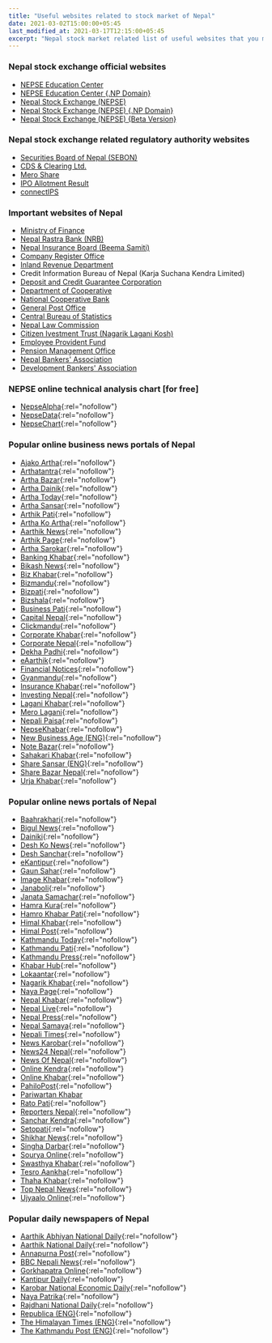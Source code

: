 ```yaml
---
title: "Useful websites related to stock market of Nepal"
date: 2021-03-02T15:00:00+05:45
last_modified_at: 2021-03-17T12:15:00+05:45
excerpt: "Nepal stock market related list of useful websites that you might like to read for daily up-to-date information."
---
```


### Nepal stock exchange official websites

- [NEPSE Education Center](http://www.nepalstock.com/education/)
- [NEPSE Education Center {.NP Domain}](http://www.nepalstock.com.np/education/)
- [Nepal Stock Exchange (NEPSE)](http://www.nepalstock.com/)
- [Nepal Stock Exchange (NEPSE) {.NP Domain}](http://www.nepalstock.com.np/)
- [Nepal Stock Exchange (NEPSE) {Beta Version}](https://newweb.nepalstock.com.np/)

### Nepal stock exchange related regulatory authority websites

- [Securities Board of Nepal (SEBON)](http://www.sebon.gov.np/)
- [CDS & Clearing Ltd.](https://cdsc.com.np/)
- [Mero Share](https://meroshare.cdsc.com.np/)
- [IPO Allotment Result](https://iporesult.cdsc.com.np/)
- [connectIPS](https://www.connectips.com/)

### Important websites of Nepal

- [Ministry of Finance](https://mof.gov.np/en/)
- [Nepal Rastra Bank (NRB)](https://www.nrb.org.np/)
- [Nepal Insurance Board (Beema Samiti)](https://nib.gov.np/)
- [Company Register Office](http://www.ocr.gov.np/)
- [Inland Revenue Department](https://ird.gov.np/)
- Credit Information Bureau of Nepal (Karja Suchana Kendra Limited)
- [Deposit and Credit Guarantee Corporation](https://dcgc.org.np/)
- [Department of Cooperative](http://deoc.gov.np/)
- [National Cooperative Bank](https://ncbl.coop/)
- [General Post Office](http://gpo.gov.np/)
- [Central Bureau of Statistics](https://cbs.gov.np/)
- [Nepal Law Commission](http://www.lawcommission.gov.np/)
- [Citizen Ivestment Trust (Nagarik Lagani Kosh)](http://nlk.org.np/)
- [Employee Provident Fund](https://epfnepal.com.np/)
- [Pension Management Office](https://pension.gov.np/)
- [Nepal Bankers' Association](http://nepalbankers.com.np/)
- [Development Bankers' Association](https://dban.com.np/)

### NEPSE online technical analysis chart [for free]

- [NepseAlpha](https://nepsealpha.com/trading/chart){:rel="nofollow"}
- [NepseData](https://nepsedata.com/chart/){:rel="nofollow"}
- [NepseChart](https://chart.nepsechart.com/){:rel="nofollow"}

### Popular online business news portals of Nepal

- [Ajako Artha](https://www.ajakoartha.com/){:rel="nofollow"}
- [Arthatantra](http://arthatantra.com/){:rel="nofollow"}
- [Artha Bazar](https://www.arthabazar.com/){:rel="nofollow"}
- [Artha Dainik](http://www.arthadainik.com/){:rel="nofollow"}
- [Artha Today](http://arthatoday.com/){:rel="nofollow"}
- [Artha Sansar](https://arthasansar.com/){:rel="nofollow"}
- [Arthik Pati](https://arthikpati.com/){:rel="nofollow"}
- [Artha Ko Artha](https://arthakoartha.com/){:rel="nofollow"}
- [Aarthik News](https://aarthiknews.com/){:rel="nofollow"}
- [Arthik Page](https://arthikpage.com/){:rel="nofollow"}
- [Artha Sarokar](https://www.arthasarokar.com/){:rel="nofollow"}
- [Banking Khabar](https://bankingkhabar.com/){:rel="nofollow"}
- [Bikash News](https://www.bikashnews.com/){:rel="nofollow"}
- [Biz Khabar](https://www.bizkhabar.com/){:rel="nofollow"}
- [Bizmandu](https://bizmandu.com/){:rel="nofollow"}
- [Bizpati](https://bizpati.com/){:rel="nofollow"}
- [Bizshala](https://www.bizshala.com/){:rel="nofollow"}
- [Business Pati](https://businesspati.com/){:rel="nofollow"}
- [Capital Nepal](https://www.capitalnepal.com/){:rel="nofollow"}
- [Clickmandu](https://clickmandu.com/){:rel="nofollow"}
- [Corporate Khabar](https://corporatekhabar.com/){:rel="nofollow"}
- [Corporate Nepal](https://corporatenepal.com/){:rel="nofollow"}
- [Dekha Padhi](https://www.dekhapadhi.com/){:rel="nofollow"}
- [eAarthik](https://www.eaarthik.com/){:rel="nofollow"}
- [Financial Notices](https://www.financialnotices.com/){:rel="nofollow"}
- [Gyanmandu](https://www.gyanmandu.com/){:rel="nofollow"}
- [Insurance Khabar](https://insurancekhabar.com/){:rel="nofollow"}
- [Investing Nepal](https://www.investingnepal.com/){:rel="nofollow"}
- [Lagani Khabar](https://laganikhabar.com/){:rel="nofollow"}
- [Mero Lagani](https://www.merolagani.com/){:rel="nofollow"}
- [Nepali Paisa](http://nepalipaisa.com/){:rel="nofollow"}
- [NepseKhabar](https://nepsekhabar.com/){:rel="nofollow"}
- [New Business Age (ENG)](https://www.newbusinessage.com/){:rel="nofollow"}
- [Note Bazar](https://notebazar.com/){:rel="nofollow"}
- [Sahakari Khabar](https://www.sahakarikhabar.com/){:rel="nofollow"}
- [Share Sansar (ENG)](https://www.sharesansar.com/){:rel="nofollow"}
- [Share Bazar Nepal](https://www.sharebazarnepal.com.np/){:rel="nofollow"}
- [Urja Khabar](https://www.urjakhabar.com/){:rel="nofollow"}

### Popular online news portals of Nepal

- [Baahrakhari](https://baahrakhari.com/){:rel="nofollow"}
- [Bigul News](https://bigulnews.com/){:rel="nofollow"}
- [Dainiki](https://www.dainiki.com/){:rel="nofollow"}
- [Desh Ko News](https://www.deshkonews.com/){:rel="nofollow"}
- [Desh Sanchar](https://deshsanchar.com/){:rel="nofollow"}
- [eKantipur](https://ekantipur.com/){:rel="nofollow"}
- [Gaun Sahar](https://www.gaunsahar.com/){:rel="nofollow"}
- [Image Khabar](https://www.imagekhabar.com/){:rel="nofollow"}
- [Janaboli](https://www.janaboli.com/){:rel="nofollow"}
- [Janata Samachar](https://www.janatasamachar.com/){:rel="nofollow"}
- [Hamra Kura](https://hamrakura.com/){:rel="nofollow"}
- [Hamro Khabar Pati](http://hamrokhabarpati.com/){:rel="nofollow"}
- [Himal Khabar](https://www.himalkhabar.com/){:rel="nofollow"}
- [Himal Post](https://www.himalpost.com/){:rel="nofollow"}
- [Kathmandu Today](http://www.kathmandutoday.com/){:rel="nofollow"}
- [Kathmandu Pati](https://www.kathmandupati.com/){:rel="nofollow"}
- [Kathmandu Press](https://kathmandupress.com/){:rel="nofollow"}
- [Khabar Hub](https://www.khabarhub.com/){:rel="nofollow"}
- [Lokaantar](https://lokaantar.com/){:rel="nofollow"}
- [Nagarik Khabar](https://nagarikkhabar.com/){:rel="nofollow"}
- [Naya Page](https://www.nayapage.com/){:rel="nofollow"}
- [Nepal Khabar](https://nepalkhabar.com/){:rel="nofollow"}
- [Nepal Live](https://nepallive.com/){:rel="nofollow"}
- [Nepal Press](https://www.nepalpress.com/){:rel="nofollow"}
- [Nepal Samaya](https://www.nepalsamaya.com/){:rel="nofollow"}
- [Nepali Times](https://www.nepalitimes.com/){:rel="nofollow"}
- [News Karobar](https://www.newskarobar.com/){:rel="nofollow"}
- [News24 Nepal](https://www.news24nepal.tv/){:rel="nofollow"}
- [News Of Nepal](https://www.newsofnepal.com/){:rel="nofollow"}
- [Online Kendra](https://onlinekendra.com/){:rel="nofollow"}
- [Online Khabar](https://www.onlinekhabar.com/){:rel="nofollow"}
- [PahiloPost](https://pahilopost.com/){:rel="nofollow"}
- [Pariwartan Khabar](https://www.pariwartankhabar.com/)
- [Rato Pati](https://www.ratopati.com/){:rel="nofollow"}
- [Reporters Nepal](https://www.reportersnepal.com/){:rel="nofollow"}
- [Sanchar Kendra](https://sancharkendra.com/){:rel="nofollow"}
- [Setopati](https://www.setopati.com/){:rel="nofollow"}
- [Shikhar News](https://shikharnews.com/){:rel="nofollow"}
- [Singha Darbar](https://www.singhadarbar.com/){:rel="nofollow"}
- [Sourya Online](https://www.souryaonline.com/){:rel="nofollow"}
- [Swasthya Khabar](https://swasthyakhabar.com/){:rel="nofollow"}
- [Tesro Aankha](https://www.tesroaankha.com/){:rel="nofollow"}
- [Thaha Khabar](http://thahakhabar.com/){:rel="nofollow"}
- [Top Nepal News](http://www.topnepalnews.com/){:rel="nofollow"}
- [Ujyaalo Online](https://ujyaaloonline.com/){:rel="nofollow"}

### Popular daily newspapers of Nepal

- [Aarthik Abhiyan National Daily](https://www.abhiyandaily.com/){:rel="nofollow"}
- [Aarthik National Daily](https://www.aarthikdainik.com/){:rel="nofollow"}
- [Annapurna Post](http://annapurnapost.com/){:rel="nofollow"}
- [BBC Nepali News](https://www.bbc.com/nepali){:rel="nofollow"}
- [Gorkhapatra Online](https://gorkhapatraonline.com/){:rel="nofollow"}
- [Kantipur Daily](https://www.kantipurdaily.com/){:rel="nofollow"}
- [Karobar National Economic Daily](https://www.karobardaily.com/){:rel="nofollow"}
- [Naya Patrika](https://www.nayapatrikadaily.com/){:rel="nofollow"}
- [Rajdhani National Daily](https://rajdhanidaily.com/){:rel="nofollow"}
- [Republica (ENG)](https://myrepublica.nagariknetwork.com/){:rel="nofollow"}
- [The Himalayan Times (ENG)](https://thehimalayantimes.com/){:rel="nofollow"}
- [The Kathmandu Post (ENG)](https://kathmandupost.com/){:rel="nofollow"}
